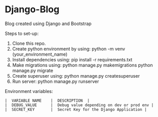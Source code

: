 # Django-Blog
Blog created using Django and Bootstrap

Steps to set-up:
 1. Clone this repo.
 2. Create python environment by using:
  python -m venv (your_environment_name)
 3. Install dependencies using:
  pip install -r requirements.txt
 4. Make migrations using:
  python manage.py makemigrations
  python manage.py migrate
 5. Create superuser using:
  python manage.py createsuperuser
 6. Run server:
  python manage.py runserver
  
 Environment variables:



    |  VARIABLE NAME  	|  DESCRIPTION  |
    |  DEBUG_VALUE      |  Debug value depending on dev or prod env |
    |  SECRET_KEY		|  Secret Key for the Django Application |

